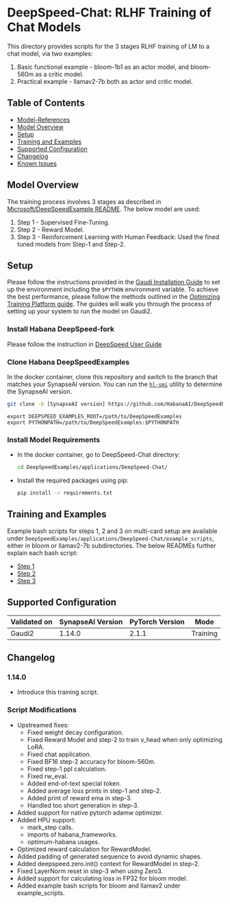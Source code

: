 # DeepSpeed-Chat: RLHF Training of Chat Models

This directory provides scripts for the 3 stages RLHF training of LM to a chat model, via two examples:
1. Basic functional example - bloom-1b1 as an actor model, and bloom-560m as a critic model.
2. Practical example - llamav2-7b both as actor and critic model.

## Table of Contents
* [Model-References](../../../../README.md)
* [Model Overview](#model-overview)
* [Setup](#setup)
* [Training and Examples](#training-and-examples)
* [Supported Configuration](#supported-configuration)
* [Changelog](#changelog)
* [Known Issues](#knownissues)

## Model Overview
The training process involves 3 stages as described in [Microsoft/DeepSpeedExample README](https://github.com/microsoft/DeepSpeedExamples/tree/master/applications/DeepSpeed-Chat#-demonstration-individual-step-fine-tuning).
The below model are used:
1. Step 1 - Supervised Fine-Tuning.
2. Step 2 - Reward Model.
3. Step 3 - Reinforcement Learning with Human Feedback: Used the fined tuned models from Step-1 and Step-2.

## Setup
Please follow the instructions provided in the [Gaudi Installation Guide](https://docs.habana.ai/en/latest/Installation_Guide/index.html)
to set up the environment including the `$PYTHON` environment variable. To achieve the best performance, please follow the methods outlined in the [Optimizing Training Platform guide](https://docs.habana.ai/en/latest/PyTorch/Model_Optimization_PyTorch/Optimization_in_Training_Platform.html).
The guides will walk you through the process of setting up your system to run the model on Gaudi2.

### Install Habana DeepSpeed-fork
Please follow the instruction in [DeepSpeed User Guide](https://docs.habana.ai/en/master/PyTorch/DeepSpeed/DeepSpeed_User_Guide/DeepSpeed_User_Guide.html)

### Clone Habana DeepSpeedExamples
In the docker container, clone this repository and switch to the branch that matches your SynapseAI version.
You can run the [`hl-smi`](https://docs.habana.ai/en/latest/System_Management_Tools_Guide/System_Management_Tools.html#hl-smi-utility-options) utility to determine the SynapseAI version.
```bash
git clone -b [SynapseAI version] https://github.com/HabanaAI/DeepSpeedExamples
```

```
export DEEPSPEED_EXAMPLES_ROOT=/path/to/DeepSpeedExamples
export PYTHONPATH=/path/to/DeepSpeedExamples:$PYTHONPATH

```

### Install Model Requirements
* In the docker container, go to DeepSpeed-Chat directory:
  ```bash
  cd DeepSpeedExamples/applications/DeepSpeed-Chat/
  ```

* Install the required packages using pip:
  ```bash
  pip install -r requirements.txt
  ```

## Training and Examples
Example bash scripts for steps 1, 2 and 3 on multi-card setup are available under `DeepSpeedExamples/applications/DeepSpeed-Chat/example_scripts`, either in bloom or llamav2-7b subdirectories. 
The below READMEs further explain each bash script:
* [Step 1](training/step1_supervised_finetuning/README.md)
* [Step 2](training/step2_reward_model_finetuning/README.md)
* [Step 3](training/step3_rlhf_finetuning/README.md)

## Supported Configuration
| Validated on  | SynapseAI Version | PyTorch Version | Mode |
|---------|-------------------|-----------------|-------------|
| Gaudi2  | 1.14.0            | 2.1.1           | Training |


## Changelog
### 1.14.0
* Introduce this training script.

### Script Modifications
- Upstreamed fixes:
  - Fixed weight decay configuration.
  - Fixed Reward Model and step-2 to train v_head when only optimizing LoRA.
  - Fixed chat application.
  - Fixed BF16 step-2 accuracy for bloom-560m.
  - Fixed step-1 ppl calculation.
  - Fixed rw_eval.
  - Added end-of-text special token.
  - Added average loss prints in step-1 and step-2.
  - Added print of reward ema in step-3.
  - Handled too short generation in step-3.
- Added support for native pytorch adamw optimizer.
- Added HPU support:
  - mark_step calls.
  - imports of habana_frameworks.
  - optimum-habana usages.
- Optimized reward calculation for RewardModel.
- Added padding of generated sequence to avoid dynamic shapes.
- Added deepspeed.zero.init() context for RewardModel in step-2.
- Fixed LayerNorm reset in step-3 when using Zero3.
- Added support for calculating loss in FP32 for bloom model.
- Added example bash scripts for bloom and llamav2 under example_scripts.
